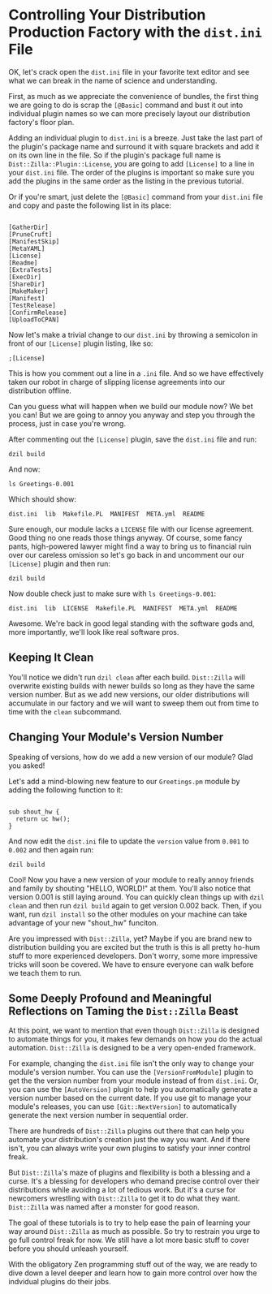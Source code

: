 # Controlling Your Distribution Production Factory with the `dist.ini` File

OK, let's crack open the `dist.ini` file in your favorite text editor and see
what we can break in the name of science and understanding.

First, as much as we appreciate the convenience of bundles, the first thing we
are going to do is scrap the `[@Basic]` command and bust it out into individual
plugin names so we can more precisely layout our distribution factory's floor
plan.

Adding an individual plugin to `dist.ini` is a breeze. Just take the last part
of the plugin's package name and surround it with square brackets and add it on
its own line in the file. So if the plugin's package full name is
`Dist::Zilla::Plugin::License`, you are going to add `[License]` to a line in
your `dist.ini` file. The order of the plugins is important so make sure you add
the plugins in the same order as the listing in the previous tutorial.

Or if you're smart, just delete the `[@Basic]` command from your `dist.ini` file
and copy and paste the following list in its place:

```

[GatherDir]
[PruneCruft]
[ManifestSkip]
[MetaYAML]
[License]
[Readme]
[ExtraTests]
[ExecDir]
[ShareDir]
[MakeMaker]
[Manifest]
[TestRelease]
[ConfirmRelease]
[UploadToCPAN]

```

Now let's make a trivial change to our `dist.ini` by throwing a semicolon in
front of our `[License]` plugin listing, like so:

`;[License]`

This is how you comment out a line in a `.ini` file. And so we have effectively
taken our robot in charge of slipping license agreements into our distribution
offline.

Can you guess what will happen when we build our module now? We bet you can! But
we are going to annoy you anyway and step you through the process, just in case
you're wrong.

After commenting out the `[License]` plugin, save the `dist.ini` file and run:

`dzil build`

And now:

`ls Greetings-0.001`

Which should show:

`dist.ini  lib  Makefile.PL  MANIFEST  META.yml  README`

Sure enough, our module lacks a `LICENSE` file with our license agreement. Good
thing no one reads those things anyway. Of course, some fancy pants,
high-powered lawyer might find a way to bring us to financial ruin over our
careless omission so let's go back in and uncomment our our `[License]` plugin
and then run:

`dzil build`

Now double check just to make sure with `ls Greetings-0.001`:

`dist.ini  lib  LICENSE  Makefile.PL  MANIFEST  META.yml  README`

Awesome. We're back in good legal standing with the software gods and, more
importantly, we'll look like real software pros.

## Keeping It Clean

You'll notice we didn't run `dzil clean` after each build. `Dist::Zilla` will
overwrite existing builds with newer builds so long as they have the same
version number. But as we add new versions, our older distributions will
accumulate in our factory and we will want to sweep them out from time to time
with the `clean` subcommand.

## Changing Your Module's Version Number

Speaking of versions, how do we add a new version of our module? Glad you asked!

Let's add a mind-blowing new feature to our `Greetings.pm` module by adding the
following function to it:

```

sub shout_hw {
  return uc hw();
}

```

And now edit the `dist.ini` file to update the `version` value from `0.001` to
`0.002` and then again run:

`dzil build`

Cool! Now you have a new version of your module to really annoy friends and
family by shouting "HELLO, WORLD!" at them. You'll also notice that version
0.001 is still laying around. You can quickly clean things up with `dzil clean`
and then run `dzil build` again to get version 0.002 back. Then, if you want,
run `dzil install` so the other modules on your machine can take advantage of
your new "shout_hw" funciton.

Are you impressed with `Dist::Zilla`, yet? Maybe if you are brand new
to distribution building you are excited but the truth is this is all pretty
ho-hum stuff to more experienced developers. Don't worry, some more impressive
tricks will soon be covered. We have to ensure everyone can walk before we teach
them to run.

## Some Deeply Profound and Meaningful Reflections on Taming the `Dist::Zilla` Beast

At this point, we want to mention that even though `Dist::Zilla` is designed to
automate things for you, it makes few demands on how you do the actual
automation. `Dist::Zilla` is designed to be a very open-ended framework.

For example, changing the `dist.ini` file isn't the only way to change your
module's version number.  You can use the `[VersionFromModule]` plugin to get
the the version number from your module instead of from `dist.ini`. Or, you can
use the `[AutoVersion]` plugin to help you automatically generate a version
number based on the current date. If you use git to manage your module's
releases, you can use `[Git::NextVersion]` to automatically generate the next
version number in sequential order.

There are hundreds of `Dist::Zilla` plugins out there that can help you automate
your distribution's creation just the way you want. And if there isn't, you can
always write your own plugins to satisfy your inner control freak.

But `Dist::Zilla`'s maze of plugins and flexibility is both a blessing and a
curse. It's a blessing for developers who demand precise control over their
distributions while avoiding a lot of tedious work. But it's a curse for
newcomers wrestling with `Dist::Zilla` to get it to do what they want.
`Dist::Zilla` was named after a monster for good reason.

The goal of these tutorials is to try to help ease the pain of learning your way
around `Dist::Zilla` as much as possible. So try to restrain you urge to go full
control freak for now. We still have a lot more basic stuff to cover before you
should unleash yourself.

With the obligatory Zen programming stuff out of the way, we are ready to
dive down a level deeper and learn how to gain more control over how the
indvidual plugins do their jobs.
